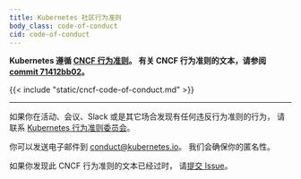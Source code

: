 ```yaml
---
title: Kubernetes 社区行为准则
body_class: code-of-conduct
cid: code-of-conduct
---
```

<!--
title: Kubernetes Community Code of Conduct
body_class: code-of-conduct
cid: code-of-conduct
-->

<!--
_Kubernetes follows the
[CNCF Code of Conduct](https://github.com/cncf/foundation/blob/main/code-of-conduct.md).
The text of the CNCF CoC is replicated below, as of
[commit 71412bb02](https://github.com/cncf/foundation/blob/71412bb029090d42ecbeadb39374a337bfb48a9c/code-of-conduct.md)._
-->
**Kubernetes 遵循
[CNCF 行为准则](https://github.com/cncf/foundation/blob/main/code-of-conduct.md)。
有关 CNCF 行为准则的文本，请参阅
[commit 71412bb02](https://github.com/cncf/foundation/blob/71412bb029090d42ecbeadb39374a337bfb48a9c/code-of-conduct.md)。**

<div id="cncf-code-of-conduct">
{{< include "static/cncf-code-of-conduct.md" >}}
</div>

---

<!--
If you notice a violation of the Code of Conduct at an event or meeting, in
Slack, or in another communication mechanism, reach out to
the [Kubernetes Code of Conduct Committee](https://git.k8s.io/community/committee-code-of-conduct)

You can reach them by email at [conduct@kubernetes.io](mailto:conduct@kubernetes.io).
Your anonymity will be protected.

If you notice that this page is out of date, please [file an issue](https://github.com/kubernetes/website/issues/new/choose).
-->
如果你在活动、会议、Slack 或是其它场合发现有任何违反行为准则的行为，
请联系 [Kubernetes 行为准则委员会](https://git.k8s.io/community/committee-code-of-conduct)。

你可以发送电子邮件到 [conduct@kubernetes.io](mailto:conduct@kubernetes.io)。
我们会确保你的匿名性。

如果你发现此 CNCF 行为准则的文本已经过时，
请[提交 Issue](https://github.com/kubernetes/website/issues/new/choose)。
